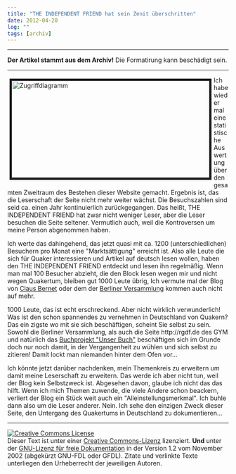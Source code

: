 ```yaml
---
title: "THE INDEPENDENT FRIEND hat sein Zenit überschritten"
date: 2012-04-20
log: ""
tags: [archiv]
---
```

<hr><b>Der Artikel stammt aus dem Archiv!</b> Die Formatirung kann beschädigt sein.<hr>
<p><a href="http://www.the-independent-friend.de/files/tif-stat.png"><img width="450" vspace="5" hspace="5" height="220" border="5" align="left" alt="Zugriffdiagramm" src="http://www.the-independent-friend.de/files/tif-stat.png" /></a> Ich habe wieder mal eine statistische Auswertung über den gesamten Zweitraum des Bestehen dieser Website gemacht. Ergebnis ist, das die Leserschaft der Seite nicht mehr weiter wächst. Die Besuchszahlen sind seid ca. einen Jahr kontinuierlich zurückgegangen. Das heißt, THE INDEPENDENT FRIEND hat zwar nicht weniger Leser, aber die Leser besuchen die Seite seltener. Vermutlich auch, weil die Kontroversen um meine Person abgenommen haben.</p>

<p>Ich werte das dahingehend, das jetzt quasi mit ca. 1200 (unterschiedlichen) Besuchern pro Monat eine "Marktsättigung" erreicht ist. Also alle Leute die sich für Quaker interessieren und Artikel auf deutsch lesen wollen, haben den THE INDEPENDENT FRIEND entdeckt und lesen ihn regelmäßig. Wenn man mal 100 Besucher abzieht, die den Block lesen wegen mir und nicht wegen Quakertum, bleiben gut 1000 Leute übrig, Ich vermute mal der Blog von <a href="http://quaekernachrichten.blogspot.de">Claus Bernet</a> oder dem der <a href="http://quaekerberlin.wordpress.com">Berliner Versammlung</a> kommen auch nicht auf mehr. </p>

<p>1000 Leute, das ist echt erschreckend. Aber nicht wirklich verwunderlich! Was ist den schon spannendes zu vernehmen in Deutschland von Quakern? Das ein zigste wo mit sie sich beschäftigen, scheint Sie selbst zu sein. Sowohl die Berliner Versammlung, als auch die Seite http://rgdf.de des GYM und natürlich das <a href="http://unserbuch.wikispaces.com/">Buchprojekt "Unser Buch"</a> beschäftigen sich im Grunde doch nur noch damit, in der Vergangenheit zu wühlen und sich selbst zu zitieren! Damit lockt man niemanden hinter dem Ofen vor...</p>

<p>Ich könnte jetzt darüber nachdenken, mein Themenkreis zu erweitern um damit meine Leserschaft zu erweitern. Das werde ich aber nicht tun, weil der Blog kein Selbstzweck ist. Abgesehen davon, glaube ich nicht das das hilft. Wenn ich mich Themen zuwende, die viele Andere schon beackern, verliert der Blog ein Stück weit auch ein "Alleinstellungsmerkmal". Ich buhle dann also um die Leser anderer. Nein. Ich sehe den einzigen Zweck dieser Seite, den Untergang des Quakertums in Deutschland zu dokumentieren...</p>


<hr />
</p>
<p><a rel="license" href="http://creativecommons.org/licenses/by-sa/3.0/de/"><img alt="Creative Commons License" style="border-width: 0pt;" src="http://i.creativecommons.org/l/by-sa/3.0/de/88x31.png" /></a><br />
Dieser <span xmlns:dc="http://purl.org/dc/elements/1.1/" href="http://purl.org/dc/dcmitype/Text" rel="dc:type">Text</span> ist unter einer <a rel="license" href="http://creativecommons.org/licenses/by-sa/3.0/de/">Creative Commons-Lizenz</a> lizenziert. <b>Und</b> unter der <a href="http://de.wikipedia.org/wiki/GFDL">GNU-Lizenz f&uuml;r freie Dokumentation</a> in der Version 1.2 vom November 2002 (abgek&uuml;rzt GNU-FDL oder GFDL). Zitate und verlinkte Texte unterliegen den Urheberrecht der jeweiligen Autoren.</p>
